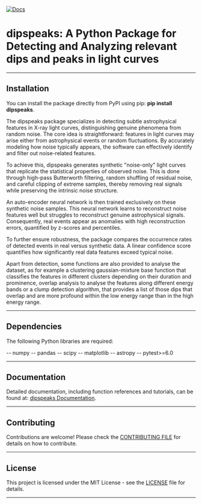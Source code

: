 [![Docs](https://img.shields.io/badge/docs-gh--pages-brightgreen)](https://xragua.github.io/dipspeaks/)


# dipspeaks: A Python Package for Detecting and Analyzing relevant dips and peaks in light curves

---

## Installation

You can install the package directly from PyPI using pip: **pip install dipspeaks**.

The dipspeaks package specializes in detecting subtle astrophysical features in X-ray light curves, distinguishing genuine phenomena from random noise. The core idea is straightforward: features in light curves may arise either from astrophysical events or random fluctuations. By accurately modeling how noise typically appears, the software can effectively identify and filter out noise-related features.

To achieve this, dipspeaks generates synthetic "noise-only" light curves that replicate the statistical properties of observed noise. This is done through high-pass Butterworth filtering, random shuffling of residual noise, and careful clipping of extreme samples, thereby removing real signals while preserving the intrinsic noise structure.

An auto-encoder neural network is then trained exclusively on these synthetic noise samples. This neural network learns to reconstruct noise features well but struggles to reconstruct genuine astrophysical signals. Consequently, real events appear as anomalies with high reconstruction errors, quantified by z-scores and percentiles.

To further ensure robustness, the package compares the occurrence rates of detected events in real versus synthetic data. A linear confidence score quantifies how significantly real data features exceed typical noise. 

Apart from detection, some functions are also provided to analyse the dataset, as for example a clustering gaussian-mixture base function that classifies the features in different clusters depending on their duration and prominence, overlap analysis to analyse the features along different energy bands or a clump detection algorithm, that provides a list of those dips that overlap and are more profound within the low energy range than in the high energy range.

---

## Dependencies

The following Python libraries are required:

-- numpy
-- pandas
-- scipy
-- matplotlib
-- astropy
-- pytest>=6.0



---

## Documentation

Detailed documentation, including function references and tutorials, can be found at: [dipspeaks Documentation](https://xragua.github.io/dipspeaks/).

---

## Contributing

Contributions are welcome! Please check the [CONTRIBUTING FILE](https://github.com/xragua/dipspeaks/issues) for details on how to contribute.

---

## License

This project is licensed under the MIT License - see the [LICENSE](https://github.com/xragua/dipspeaks/blob/main/LICENSE) file for details.

---
